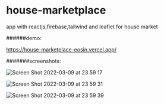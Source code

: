 # house-marketplace

app with reactjs,firebase,tailwind and leaflet for house market

######demo:

https://house-marketplace-eosin.vercel.app/

#######screenshots:

![Screen Shot 2022-03-09 at 23 59 17](https://user-images.githubusercontent.com/77447520/157543838-184091a3-42ab-4ca3-b556-6e17e17531dc.png)



![Screen Shot 2022-03-09 at 23 59 31](https://user-images.githubusercontent.com/77447520/157543881-70a6cb46-07a3-4e0f-9624-35860b205867.png)

![Screen Shot 2022-03-09 at 23 59 39](https://user-images.githubusercontent.com/77447520/157543976-e6b7ada7-bc45-47c8-80d6-c42929334b73.png)
